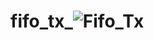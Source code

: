 # fifo_tx_![Fifo_Tx](https://github.com/EagleStephen/fifo_tx_/assets/102225620/315fe032-8dbb-4aff-9b10-fe08bb96cc8b)
